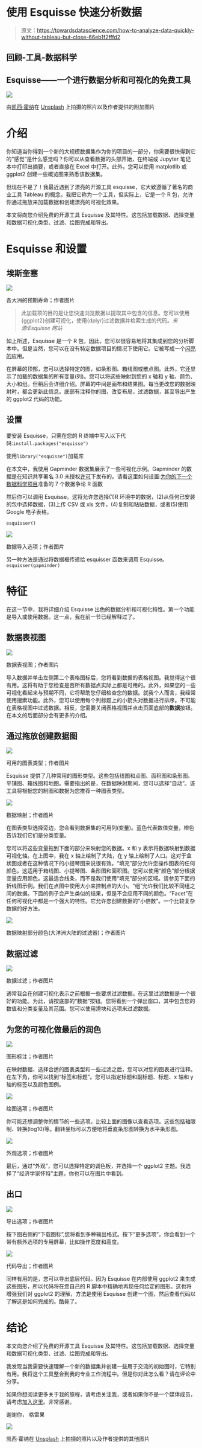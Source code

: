 # 使用 Esquisse 快速分析数据

> 原文：<https://towardsdatascience.com/how-to-analyze-data-quickly-without-tableau-but-close-66eb1f2fffd2>

## 回顾-工具-数据科学

## Esquisse——一个进行数据分析和可视化的免费工具

![](img/9c403ddb75225c440404347eb21a54c2.png)

由[凯西·霍纳](https://unsplash.com/@mischievous_penguins?utm_source=unsplash&utm_medium=referral&utm_content=creditCopyText)在 [Unsplash](https://unsplash.com/s/photos/background?utm_source=unsplash&utm_medium=referral&utm_content=creditCopyText) 上拍摄的照片以及作者提供的附加图片

# 介绍

你知道当你得到一个新的大规模数据集作为你的项目的一部分，你需要很快得到它的“感觉”是什么感觉吗？你可以从查看数据的头部开始，在终端或 Jupyter 笔记本中打印出摘要，或者直接在 Excel 中打开。此外，您可以使用 matplotlib 或 ggplot2 创建一些概览图来熟悉该数据集。

但现在不是了！我最近遇到了漂亮的开源工具 esquisse，它大致遵循了著名的商业工具 Tableau 的概念。我把它称为一个工具，但实际上，它是一个 R 包，允许你通过拖放来加载数据和创建漂亮的可视化效果。

本文将向您介绍免费的开源工具 Esquisse 及其特性。这包括加载数据、选择变量和数据可视化类型、过滤、绘图完成和导出。

# Esquisse 和设置

## 埃斯奎塞

![](img/5a2cc27601d6904c2f5e455bfd7679c7.png)

各大洲的预期寿命；作者图片

> 此加载项的目的是让您快速浏览数据以提取其中包含的信息。您可以使用{ggplot2}创建可视化，使用{dplyr}过滤数据并检索生成的代码。*来源:Esquisse 网站*

如上所述，Esquisse 是一个 R 包，因此，您可以很容易地将其集成到您的分析脚本中。但是当然，您可以在没有特定数据项目的情况下使用它。它被写成一个[闪亮的](https://shiny.rstudio.com/)应用。

在屏幕的顶部，您可以选择特定的图，如条形图、箱线图或散点图。此外，它还显示了加载的数据集的所有变量(列)。您可以将这些映射到您的 x 轴和 y 轴、颜色、大小和组。但稍后会详细介绍。屏幕的中间是画布和结果图。每当更改您的数据映射时，都会更新此信息。底部有注释你的图，改变布局，过滤数据，甚至导出产生的 ggplot2 代码的功能。

## 设置

要安装 Esquisse，只需在您的 R 终端中写入以下代码:`install.packages("esquisse")`

使用`library("esquisse")`加载库

在本文中，我使用 Gapminder 数据集展示了一些可视化示例。Gapminder 的数据是在知识共享署名 3.0 未授权[许可](https://cran.r-project.org/web/packages/gapminder/README.html#license)下发布的。请看这里如何设置:[为你的下一个数据科学项目](/7-data-wrangling-r-functions-for-your-next-data-science-project-in-under-5-minutes-d5a4ad55f99b)准备的 7 个数据争论 R 函数

然后你可以调用 Esquisse。这将允许您选择(1)R 环境中的数据，(2)从任何已安装的包中选择数据，(3)上传 CSV 或 xls 文件，(4)复制和粘贴数据，或者(5)使用 Google 电子表格。

`esquisser()`

![](img/68a5fba9e5424b6f8c3e288b034362e5.png)

数据导入选项；作者图片

另一种方法是通过将数据框传递给 esquisser 函数来调用 Esquisse。`esquisser(gapminder)`

# 特征

在这一节中，我将详细介绍 Esquisse 出色的数据分析和可视化特性。第一个功能是导入或使用数据。这一点，我在前一节已经解释过了。

## 数据表视图

![](img/2054dcd2721e85c269eb405d00933a9a.png)

数据表视图；作者图片

导入数据并单击左侧第二个表格图标后，您将看到数据的表格视图。我觉得这个很有用。这将有助于您检查是否所有数据点实际上都是可用的。此外，如果您的一些可视化看起来与预期不同，它将帮助您仔细检查您的数据。就我个人而言，我经常使用搜索功能。此外，您可以使用每个列标题上的小箭头对数据进行排序。不可能在表格视图中过滤数据。相反，您需要关闭表格视图并点击页面底部的**数据**按钮。在本文的后面部分会有更多的介绍。

## 通过拖放创建数据图

![](img/1946bc57bb821226655a799b8d166b55.png)

可用的图表类型；作者图片

Esquisse 提供了几种常用的图形类型。这些包括线图和点图、面积图和条形图、平铺图、箱线图和地图。需要指出的是，在数据映射期间，您可以选择“自动”。该工具将根据您的制图和数据为您推荐一种图表类型。

![](img/729db3065c663b6d168cd38fab2c0ec2.png)

数据映射；作者图片

在图表类型选择旁边，您会看到数据集的可用列(变量)。蓝色代表数值变量，橙色告诉我们它们是分类变量。

您可以将这些变量拖到下面的部分来映射您的数据。x 和 y 表示将数据映射到数据可视化轴。在上图中，我在 x 轴上绘制了大陆，在 y 轴上绘制了人口。这对于盒状图或者在这种情况下的小提琴图来说很有效。“填充”部分允许您操作图表的任何颜色。这适用于箱线图、小提琴图、条形图和面积图。您可以使用“颜色”部分根据变量应用颜色。这最适合线条，而不是我们使用“填充”部分的区域。请参见下面的折线图示例。我们在点图中使用大小来控制点的大小。“组”允许我们比较不同组之间的数据。下面的例子会产生类似的结果，但是不会应用不同的颜色。“Facet”在任何可视化中都是一个强大的特性。它允许您创建数据的“小倍数”。一个比较复杂数据的好方法。

![](img/86656ba96c19c5a835afb203b60f69e8.png)

数据映射部分颜色(大洋洲大陆的过滤器)；作者图片

## 数据过滤

![](img/bb61b2ec446171a91e1a2f3381280c1b.png)

数据过滤；作者图片

通常我会在创建可视化表示之前根据一些要求过滤数据。在这里过滤数据是一个很好的功能。为此，请按底部的“数据”按钮。您将看到一个弹出窗口，其中包含您的数值和分类变量及其范围。您可以使用滑块和选项来过滤数据。

## 为您的可视化做最后的润色

![](img/1280c69cb96bbdf3599ffab04905e4d1.png)

图形标注；作者图片

在映射数据、选择合适的图表类型和一些过滤之后，您可以对您的图表进行注释。在左下角，你可以找到“标签和标题”。您可以指定标题和副标题、标题、x 轴和 y 轴的标签以及颜色图例。

![](img/55b4e4d826ea721ac27d03fa539d520e.png)

绘图选项；作者图片

你可能还想调整你的情节的一些选项。比较上面的图像以查看选项。这些包括轴限制、转换(log10)等。翻转坐标可以方便地将垂直条形图转换为水平条形图。

![](img/605beacefab14fc9b561bc8d50287405.png)

外观选项；作者图片

最后，通过“外观”，您可以选择特定的调色板，并选择一个 ggplot2 主题。我选择了“经济学家怀特”主题，你也可以在图片中看到。

## 出口

![](img/fd8f4abe91d7c49d0faa8594a00b6696.png)

导出选项；作者图片

按下图右侧的“下载图标”,您将看到多种输出格式。按下“更多选项”，你会看到一个带有额外选项的专用屏幕，比如操作宽度和高度。

![](img/8f8dc50c6cd8fdb3baff303899c595c9.png)

代码导出；作者图片

同样有用的是，您可以导出底层代码。因为 Esquisse 在内部使用 ggplot2 来生成这些图形，所以代码将在您自己的 R 脚本中精确地再现任何给定的图形。这也将增强我们对 ggplot2 的理解，方法是使用 Esquisse 创建一个图，然后查看代码以了解这是如何完成的。酷毙了。

# 结论

本文向您介绍了免费的开源工具 Esquisse 及其特性。这包括加载数据、选择变量和数据可视化类型、过滤、绘图完成和导出。

我发现当我需要快速理解一个新的数据集并创建一些用于交流的初始图时，它特别有用。我将这个工具整合到我的专业工作流程中。但是你对此怎么看？请在评论中分享。

如果你想阅读更多关于我的旅程，请考虑关注我，或者如果你不是一个媒体成员，请考虑[加入这里](https://gscheithauer.medium.com/membership)。非常感谢。

谢谢你，
格雷果

[](https://gscheithauer.medium.com/membership)  ![](img/8845f9128617a62649ccac6f80de6d78.png)

凯西·霍纳在 [Unsplash](https://unsplash.com/s/photos/background?utm_source=unsplash&utm_medium=referral&utm_content=creditCopyText) 上拍摄的照片以及作者提供的其他图片